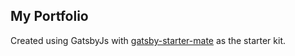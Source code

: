 ## My Portfolio

Created using GatsbyJs with [gatsby-starter-mate](https://github.com/EmaSuriano/gatsby-starter-mate) as the starter kit.
